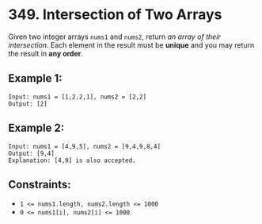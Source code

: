 # 349. Intersection of Two Arrays

Given two integer arrays `nums1` and `nums2`, return _an array of their intersection_. Each element in the result must be **unique** and you may return the result in **any order**.

## Example 1:

```
Input: nums1 = [1,2,2,1], nums2 = [2,2]
Output: [2]
```

## Example 2:

```
Input: nums1 = [4,9,5], nums2 = [9,4,9,8,4]
Output: [9,4]
Explanation: [4,9] is also accepted.
```

## Constraints:

- `1 <= nums1.length, nums2.length <= 1000`
- `0 <= nums1[i], nums2[i] <= 1000`
